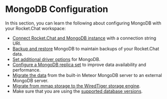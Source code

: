 # MongoDB Configuration

In this section, you can learn the following about configuring MongoDB with your Rocket.Chat workspace:

* [Connect Rocket.Chat and MongoDB instance](mongodb-uri-authentication.md) with a connection string URI.
* [Backup and restore](mongodb-backup-and-restore.md) MongoDB to maintain backups of your Rocket.Chat data.
* [Set additional driver options](additional-mongodb-driver-options.md) for MongoDB.
* [Configure a MongoDB replica set](mongo-replicas.md) to improve data availability and performance.
* [Migrate the data](migrate-from-built-in-meteor-mongodb-to-external-server.md) from the built-in Meteor MongoDB server to an external MongoDB server.
* [Migrate from mmap storage to the WiredTiger storage engine](migrate-from-mmap-to-wiredtiger-storage-engine.md).
* Make sure that you are using the [supported database versions](supported-mongodb-versions.md).
